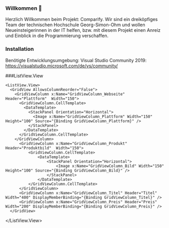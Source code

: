 ### Willkommen 👋
Herzlich Willkommen beim Projekt: Comparify.
Wir sind ein dreiköpfiges Team der technischen Hochschule Georg-Simon-Ohm und wollen Neueinsteigerinnen in der IT helfen, bzw. mit diesem Projekt einen Anreiz und Einblick in die Programmierung verschaffen.

### Installation
Benötigte Entwicklungsumgebung:
Visual Studio Community 2019: https://visualstudio.microsoft.com/de/vs/community/

###ListView.View

    <ListView.View>
      <GridView AllowsColumnReorder="False">
        <GridViewColumn x:Name="GridViewColumn_Webseite" Header="Plattform"  Width="150">
          <GridViewColumn.CellTemplate>
            <DataTemplate>
              <StackPanel Orientation="Horizontal">
                <Image x:Name="GridViewColumn_Plattform" Width="150" Height="100" Source="{Binding GridViewColumn_Plattform}" />
              </StackPanel>
            </DataTemplate>
          </GridViewColumn.CellTemplate>
        </GridViewColumn>
          <GridViewColumn x:Name="GridViewColumn_Produkt" Header="Produktbild"  Width="150">
              <GridViewColumn.CellTemplate>
                  <DataTemplate>
                      <StackPanel Orientation="Horizontal">
                          <Image x:Name="GridViewColumn_Bild" Width="150" Height="100" Source="{Binding GridViewColumn_Bild}" />
                      </StackPanel>
                  </DataTemplate>
              </GridViewColumn.CellTemplate>
          </GridViewColumn>
          <GridViewColumn x:Name="GridViewColumn_Titel" Header="Titel" Width="400" DisplayMemberBinding="{Binding GridViewColumn_Titel}" />
          <GridViewColumn x:Name="GridViewColumn_Preis" Header="Preis" Width="200" DisplayMemberBinding="{Binding GridViewColumn_Preis}" />
      </GridView>
  </ListView.View>
